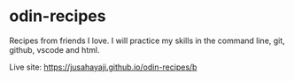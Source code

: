 # odin-recipes
Recipes from friends I love.
I will practice my skills in the command line, git, github, vscode and html.

Live site:
https://jusahayaji.github.io/odin-recipes/b